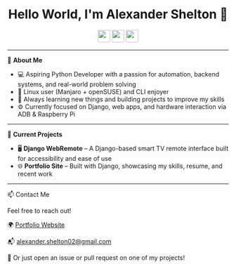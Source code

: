 <h1 align="center">Hello World, I'm Alexander Shelton 👋</h1>

<p align="center">
  <img src="https://img.shields.io/badge/Python-Developer-44aca4?style=flat&logo=python&logoColor=44aca4" height="28" />
  <img src="https://img.shields.io/badge/Linux-Enthusiast-4eaa25?style=flat&logo=linux&logoColor=4eaa25" height="28" />
  <img src="https://img.shields.io/badge/Django-Web_Dev-092e20?style=flat&logo=django&logoColor=092e20" height="28" />
</p>

---

🎯 **About Me**

- 💻 Aspiring Python Developer with a passion for automation, backend systems, and real-world problem solving  
- 🐧 Linux user (Manjaro + openSUSE) and CLI enjoyer  
- 🧠 Always learning new things and building projects to improve my skills  
- ⚙️ Currently focused on Django, web apps, and hardware interaction via ADB & Raspberry Pi

---

🚀 **Current Projects**

- 🖥️ **Django WebRemote** – A Django-based smart TV remote interface built for accessibility and ease of use  
- 🌐 **Portfolio Site** – Built with Django, showcasing my skills, resume, and recent work  

---

📫 Contact Me

Feel free to reach out!

  🌍 [Portfolio Website](https://www.alexander-shelton.com/)

  📬 alexander.shelton02@gmail.com

  💬 Or just open an issue or pull request on one of my projects!
